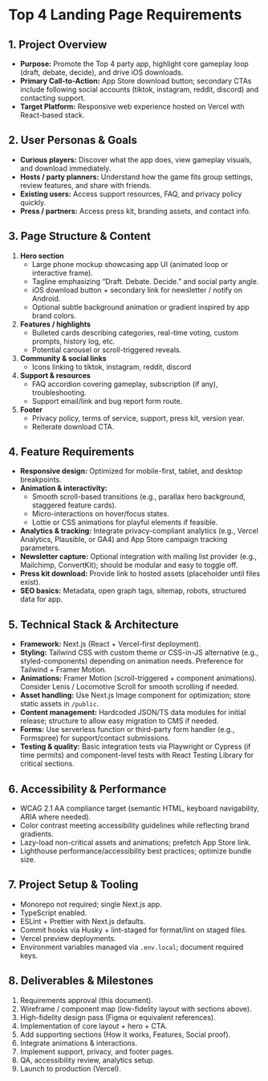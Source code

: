 # Top 4 Landing Page Requirements

## 1. Project Overview
- **Purpose:** Promote the Top 4 party app, highlight core gameplay loop (draft, debate, decide), and drive iOS downloads.
- **Primary Call-to-Action:** App Store download button; secondary CTAs include following social accounts (tiktok, instagram, reddit, discord) and contacting support.
- **Target Platform:** Responsive web experience hosted on Vercel with React-based stack.

## 2. User Personas & Goals
- **Curious players:** Discover what the app does, view gameplay visuals, and download immediately.
- **Hosts / party planners:** Understand how the game fits group settings, review features, and share with friends.
- **Existing users:** Access support resources, FAQ, and privacy policy quickly.
- **Press / partners:** Access press kit, branding assets, and contact info.

## 3. Page Structure & Content
1. **Hero section**
   - Large phone mockup showcasing app UI (animated loop or interactive frame).
   - Tagline emphasizing “Draft. Debate. Decide.” and social party angle.
   - iOS download button + secondary link for newsletter / notify on Android.
   - Optional subtle background animation or gradient inspired by app brand colors.
2. **Features / highlights**
   - Bulleted cards describing categories, real-time voting, custom prompts, history log, etc.
   - Potential carousel or scroll-triggered reveals.
3. **Community & social links**
   - Icons linking to tiktok, instagram, reddit, discord
7. **Support & resources**
   - FAQ accordion covering gameplay, subscription (if any), troubleshooting.
   - Support email/link and bug report form route.
8. **Footer**
   - Privacy policy, terms of service, support, press kit, version year.
   - Reiterate download CTA.

## 4. Feature Requirements
- **Responsive design:** Optimized for mobile-first, tablet, and desktop breakpoints.
- **Animation & interactivity:**
  - Smooth scroll-based transitions (e.g., parallax hero background, staggered feature cards).
  - Micro-interactions on hover/focus states.
  - Lottie or CSS animations for playful elements if feasible.
- **Analytics & tracking:** Integrate privacy-compliant analytics (e.g., Vercel Analytics, Plausible, or GA4) and App Store campaign tracking parameters.
- **Newsletter capture:** Optional integration with mailing list provider (e.g., Mailchimp, ConvertKit); should be modular and easy to toggle off.
- **Press kit download:** Provide link to hosted assets (placeholder until files exist).
- **SEO basics:** Metadata, open graph tags, sitemap, robots, structured data for app.

## 5. Technical Stack & Architecture
- **Framework:** Next.js (React + Vercel-first deployment).
- **Styling:** Tailwind CSS with custom theme or CSS-in-JS alternative (e.g., styled-components) depending on animation needs. Preference for Tailwind + Framer Motion.
- **Animations:** Framer Motion (scroll-triggered + component animations). Consider Lenis / Locomotive Scroll for smooth scrolling if needed.
- **Asset handling:** Use Next.js Image component for optimization; store static assets in `/public`.
- **Content management:** Hardcoded JSON/TS data modules for initial release; structure to allow easy migration to CMS if needed.
- **Forms:** Use serverless function or third-party form handler (e.g., Formspree) for support/contact submissions.
- **Testing & quality:** Basic integration tests via Playwright or Cypress (if time permits) and component-level tests with React Testing Library for critical sections.

## 6. Accessibility & Performance
- WCAG 2.1 AA compliance target (semantic HTML, keyboard navigability, ARIA where needed).
- Color contrast meeting accessibility guidelines while reflecting brand gradients.
- Lazy-load non-critical assets and animations; prefetch App Store link.
- Lighthouse performance/accessibility best practices; optimize bundle size.

## 7. Project Setup & Tooling
- Monorepo not required; single Next.js app.
- TypeScript enabled.
- ESLint + Prettier with Next.js defaults.
- Commit hooks via Husky + lint-staged for format/lint on staged files.
- Vercel preview deployments.
- Environment variables managed via `.env.local`; document required keys.

## 8. Deliverables & Milestones
1. Requirements approval (this document).
2. Wireframe / component map (low-fidelity layout with sections above).
3. High-fidelity design pass (Figma or equivalent references).
4. Implementation of core layout + hero + CTA.
5. Add supporting sections (How it works, Features, Social proof).
6. Integrate animations & interactions.
7. Implement support, privacy, and footer pages.
8. QA, accessibility review, analytics setup.
9. Launch to production (Vercel).
